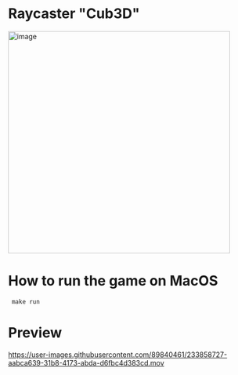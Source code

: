 # Raycaster "Cub3D"

<img width="453" alt="image" src="https://user-images.githubusercontent.com/89840461/219872146-6875f28c-744c-4cd1-9c76-d275abee1861.png">
  
# How to run the game on MacOS
 
 ```
  make run
 ```
  
# Preview
  

https://user-images.githubusercontent.com/89840461/233858727-aabca639-31b8-4173-abda-d6fbc4d383cd.mov


 
<!-- https://user-images.githubusercontent.com/13866954/220087668-fa7b8233-d96a-4956-a566-6f538ef558c1.mp4 -->
